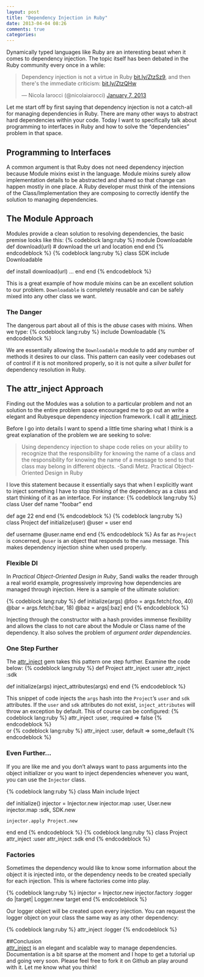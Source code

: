 ```yaml
---
layout: post
title: "Dependency Injection in Ruby"
date: 2013-04-04 08:26
comments: true
categories: 
---
```


Dynamically typed languages like Ruby are an interesting beast when it comes to dependency injection. The topic itself has been debated in the Ruby community every once in a while:

<blockquote class="twitter-tweet"><p>Dependency injection is not a virtue in Ruby <a href="http://t.co/4w2qSCfo" title="http://bit.ly/ZtzSz9">bit.ly/ZtzSz9</a>, and then there's the immediate criticism: <a href="http://t.co/Q1O9TvGm" title="http://bit.ly/ZtzQHw">bit.ly/ZtzQHw</a></p>&mdash; Nicola Iarocci (@nicolaiarocci) <a href="https://twitter.com/nicolaiarocci/status/288215967622914048">January 7, 2013</a></blockquote>
<script async src="//platform.twitter.com/widgets.js" charset="utf-8"></script>

Let me start off by first saying that dependency injection is not a catch-all for managing dependencies in Ruby. There are many other ways to abstract hard dependencies within your code. Today I want to specifically talk about programming to interfaces in Ruby and how to solve the “dependencies” problem in that space.

## Programming to Interfaces
A common argument is that Ruby does not need dependency injection because Module mixins exist in the language. Module mixins surely allow implementation details to be abstracted and shared so that change can happen mostly in one place. A Ruby developer must think of the intensions of the Class/Implementation they are composing to correctly identify the solution to managing dependencies.

## The Module Approach
Modules provide a clean solution to resolving dependencies, the basic premise looks like this:
{% codeblock lang:ruby %}
module Downloadable
  def download(url)
    # download the url and location
  end
end
{% endcodeblock %}
{% codeblock lang:ruby %}
class SDK
  include Downloadable

  def install
    download(url)
    ...
  end 
end
{% endcodeblock %} 

This is a great example of how module mixins can be an excellent solution to our problem. `Downloadable` is completely reusable and can be safely mixed into any other class we want. 

### The Danger
The dangerous part about all of this is the *abuse* cases with mixins. When we type:
{% codeblock lang:ruby %}
include Downloadable
{% endcodeblock %} 
    
We are essentially allowing the `Downloadable` module to add any number of methods it desires to our class. This pattern can easily veer codebases out of control if it is not monitored properly, so it is not quite a *silver bullet* for dependency resolution in Ruby.

## The attr_inject Approach
Finding out the Modules was a solution to a particular problem and not an solution to the entire problem space encouraged me to go out an write a elegant and Rubyesque dependency injection framework. I call it [attr_inject](https://github.com/jeremysaenz/attr_inject).

Before I go into details I want to spend a little time sharing what I think is a great explanation of the problem we are seeking to solve: 

>Using dependency injection to shape code relies on your ability to recognize that the responsibility for knowing the name of a class and the responsibility for knowing the name of a message to send to that class may belong in different objects. -Sandi Metz. Practical Object-Oriented Design in Ruby

I love this statement because it essentially says that when I explicitly want to inject something I have to stop thinking of the dependency as a class and start thinking of it as an interface. For instance:
{% codeblock lang:ruby %}
class User
  def name
    "foobar"
  end

  def age
    22
  end
end
{% endcodeblock %}
{% codeblock lang:ruby %}    
class Project
  def initialize(user)
    @user = user
  end

  def username
    @user.name
  end
end
{% endcodeblock %}
As far as `Project` is concerned, `@user` is an object that responds to the `name` message. This makes dependency injection shine when  used properly.

### Flexible DI
In *Practical Object-Oriented Design in Ruby*, Sandi walks the reader through a real world example, progressively improving how dependencies are managed through injection. Here is a sample of the ultimate solution:

{% codeblock lang:ruby %}
def initialize(args)
  @foo = args.fetch(:foo, 40)
  @bar = args.fetch(:bar, 18)
  @baz = args[:baz]
end
{% endcodeblock %}
    
Injecting through the constructor with a hash provides immense flexibility and allows the class to not care about the Module or Class name of the dependency. It also solves the problem of *argument order dependencies*.

### One Step Further
The [attr_inject](https://github.com/jeremysaenz/attr_inject) gem takes this pattern one step further. Examine the code below:
{% codeblock lang:ruby %}
def Project
  attr_inject :user
  attr_inject :sdk

  def initialize(args)
    inject_attributes(args)
  end
end
{% endcodeblock %}
    
This snippet of code injects the `args` hash into the `Project`’s `user` and `sdk` attributes. If the `user` and `sdk` attributes do not exist, `inject_attributes` will throw an exception by default. This of course can be configured:
{% codeblock lang:ruby %}
attr_inject :user, :required => false
{% endcodeblock %}    
or
{% codeblock lang:ruby %}
attr_inject :user, default => some_default
{% endcodeblock %}
    
### Even Further...
If you are like me and you don’t always want to pass arguments into the object initializer or you want to inject dependencies whenever you want, you can use the `Injector` class.

{% codeblock lang:ruby %}
class Main
  include Inject

  def initialize()
    injector = Injector.new
    injector.map :user, User.new
    injector.map :sdk, SDK.new  
    
    injector.apply Project.new
  end
end
{% endcodeblock %}
{% codeblock lang:ruby %}
class Project
  attr_inject :user
  attr_inject :sdk
end
{% endcodeblock %}
    
### Factories
Sometimes the dependency would like to know some information about the object it is injected into, or the dependency needs to be created specially for each injection. This is where factories come into play.

{% codeblock lang:ruby %}
injector = Injector.new
injector.factory :logger do |target|
  Logger.new target
end
{% endcodeblock %}
    
Our logger object will be created upon every injection. You can request the logger object on your class the same way as any other dependency:

{% codeblock lang:ruby %}
attr_inject :logger
{% endcodeblock %}

##Conclusion    
[attr_inject](https://github.com/jeremysaenz/attr_inject) is an elegant and scalable way to manage dependencies. Documentation is a bit sparse at the moment and I hope to get a tutorial up and going very soon. Please feel free to fork it on Github an play around with it. Let me know what you think!
